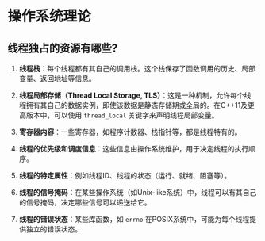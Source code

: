 # 操作系统理论
## 线程独占的资源有哪些?
1. **线程栈**：每个线程都有其自己的调用栈。这个栈保存了函数调用的历史、局部变量、返回地址等信息。

2. **线程局部存储（Thread Local Storage, TLS）**：这是一种机制，允许每个线程拥有其自己的数据实例，即使该数据是静态存储期或全局的。在C++11及更高版本中，可以使用 `thread_local` 关键字来声明线程局部变量。

3. **寄存器内容**：一些寄存器，如程序计数器、栈指针等，都是线程特有的。

4. **线程的优先级和调度信息**：这些信息由操作系统维护，用于决定线程的执行顺序。

5. **线程的特定属性**：例如线程ID、线程的状态（运行、就绪、阻塞等）。

6. **线程的信号掩码**：在某些操作系统（如Unix-like系统）中，线程可以有其自己的信号掩码，决定哪些信号可以递送给它。

7. **线程的错误状态**：某些库函数，如 `errno` 在POSIX系统中，可能为每个线程提供独立的错误状态。